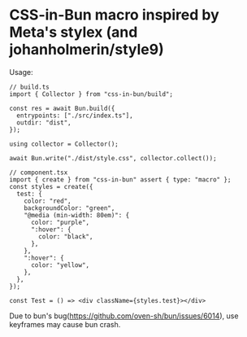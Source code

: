 # CSS-in-Bun macro inspired by Meta's stylex (and johanholmerin/style9)

Usage:
```tsx
// build.ts
import { Collector } from "css-in-bun/build";

const res = await Bun.build({
  entrypoints: ["./src/index.ts"],
  outdir: "dist",
});

using collector = Collector();

await Bun.write("./dist/style.css", collector.collect());

// component.tsx
import { create } from "css-in-bun" assert { type: "macro" };
const styles = create({
  test: {
    color: "red",
    backgroundColor: "green",
    "@media (min-width: 80em)": {
      color: "purple",
      ":hover": {
        color: "black",
      },
    },
    ":hover": {
      color: "yellow",
    },
  },
});

const Test = () => <div className={styles.test}></div>
```

Due to bun's bug(https://github.com/oven-sh/bun/issues/6014), use keyframes may cause bun crash.